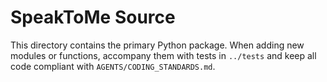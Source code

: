 # SpeakToMe Source

This directory contains the primary Python package. When adding new modules or functions, accompany them with tests in `../tests` and keep all code compliant with `AGENTS/CODING_STANDARDS.md`.
